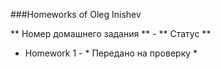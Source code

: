 
###Homeworks of Oleg Inishev

** Номер домашнего задания **        -  ** Статус **
* Homework 1  -  * Передано на проверку *  
